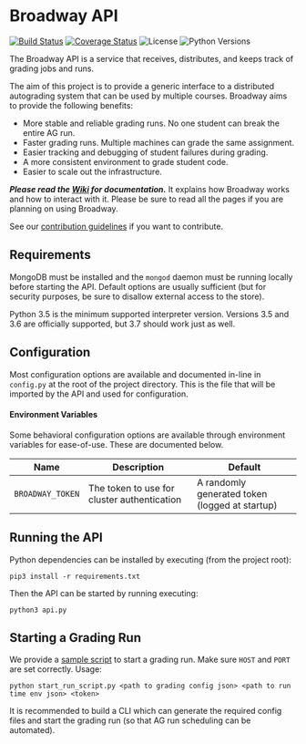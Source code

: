 # Broadway API
[![Build Status](https://www.travis-ci.com/illinois-cs241/broadway-api.svg?branch=master)](https://www.travis-ci.com/illinois-cs241/broadway-api)
[![Coverage Status](https://coveralls.io/repos/github/illinois-cs241/broadway-api/badge.svg?branch=master)](https://coveralls.io/github/illinois-cs241/broadway-api?branch=master)
![License](https://img.shields.io/badge/license-NCSA%2FIllinois-blue.svg)
![Python Versions](https://img.shields.io/badge/python-3.5%20%7C%203.6-blue.svg)

The Broadway API is a service that receives, distributes, and keeps track of grading jobs and runs.

The aim of this project is to provide a generic interface to a distributed autograding system that can be used by multiple courses. Broadway aims to provide the following benefits:
* More stable and reliable grading runs. No one student can break the entire AG run.
* Faster grading runs. Multiple machines can grade the same assignment.
* Easier tracking and debugging of student failures during grading.
* A more consistent environment to grade student code.
* Easier to scale out the infrastructure.

**_Please read the [Wiki](../../wiki) for documentation._** It explains how Broadway works and how to interact with it. Please be sure to read all the pages if you are planning on using Broadway.

See our [contribution guidelines](CONTRIBUTING.md) if you want to contribute.

## Requirements

MongoDB must be installed and the `mongod` daemon must be running locally before starting the API. Default options are usually sufficient (but for security purposes, be sure to disallow external access to the store).

Python 3.5 is the minimum supported interpreter version. Versions 3.5 and 3.6 are officially supported, but 3.7 should work just as well.

## Configuration

Most configuration options are available and documented in-line in `config.py` at the root of the project directory. This is the file that will be imported by the API and used for configuration.

#### Environment Variables

Some behavioral configuration options are available through environment variables for ease-of-use. These are documented below.

| Name | Description | Default |
| ---- | ----------- | ------- |
| `BROADWAY_TOKEN` | The token to use for cluster authentication | A randomly generated token (logged at startup) |

## Running the API
Python dependencies can be installed by executing (from the project root):
```shell
pip3 install -r requirements.txt
```

Then the API can be started by running executing:
```shell
python3 api.py
```

## Starting a Grading Run
We provide a [sample script](scripts/start_run_script.py) to start a grading run. Make sure `HOST` and `PORT` are set correctly. Usage:
```shell
python start_run_script.py <path to grading config json> <path to run time env json> <token>
```
It is recommended to build a CLI which can generate the required config files and start the grading run (so that AG run scheduling can be automated).
